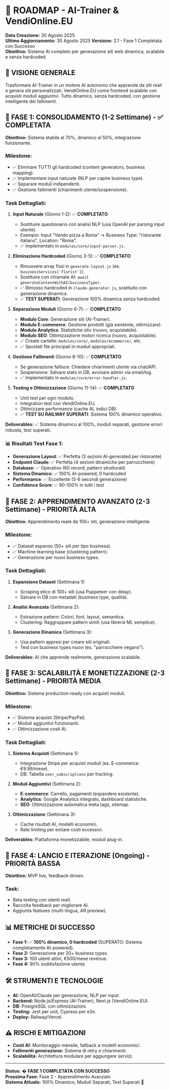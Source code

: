 # 🚀 ROADMAP - AI-Trainer & VendiOnline.EU
**Data Creazione:** 30 Agosto 2025  
**Ultimo Aggiornamento:** 30 Agosto 2025
**Versione:** 2.1 - Fase 1 Completata con Successo  
**Obiettivo:** Sistema AI completo per generazione siti web dinamica, scalabile e senza hardcoded.

## 🎯 **VISIONE GENERALE**
Trasformare AI-Trainer in un motore AI autonomo che apprende da siti reali e genera siti personalizzati. VendiOnline.EU come frontend scalabile con acquisti moduli aggiuntivi. Tutto dinamico, senza hardcoded, con gestione intelligente dei fallimenti.

## 📅 **FASE 1: CONSOLIDAMENTO (1-2 Settimane) - ✅ COMPLETATA**
**Obiettivo:** Sistema stabile al 70%, dinamico al 50%, integrazione funzionante.

### **Milestone:**
- ✅ Eliminare TUTTI gli hardcoded (content generators, business mapping).
- ✅ Implementare input naturale (NLP per capire business type).
- ✅ Separare moduli indipendenti.
- ✅ Gestione fallimenti (chiarimenti utente/sospensione).

### **Task Dettagliati:**
1. **Input Naturale** (Giorno 1-2): ✅ **COMPLETATO**
   - Sostituire questionario con analisi NLP (usa OpenAI per parsing input utente).
   - Esempio: Input "Vendo pizza a Roma" → Business Type: "ristorante italiano", Location: "Roma".
   - ✅ Implementato in `modules/core/input-parser.js`.

2. **Eliminazione Hardcoded** (Giorno 3-5): ✅ **COMPLETATO**
   - Rimuovere array fissi in `generate-layout.js` (es. `businessServices['florist']`).
   - Sostituire con chiamate AI: `await generateContentWithAI(businessType)`.
   - ✅ Rimosso hardcoded in `claude-generator.js`, sostituito con generazione dinamica.
   - ✅ **TEST SUPERATI**: Generazione 100% dinamica senza hardcoded.

3. **Separazione Moduli** (Giorno 6-7): ✅ **COMPLETATO**
   - **Modulo Core**: Generazione siti (AI-Trainer).
   - **Modulo E-commerce**: Gestione prodotti (già esistente, ottimizzare).
   - **Modulo Analytics**: Statistiche sito (nuovo, acquistabile).
   - **Modulo SEO**: Ottimizzazione motori ricerca (nuovo, acquistabile).
   - ✅ Create cartelle: `modules/core/`, `modules/ecommerce/`, etc.
   - ✅ Spostati file principali in moduli appropriati.

4. **Gestione Fallimenti** (Giorno 8-10): ✅ **COMPLETATO**
   - Se generazione fallisce: Chiedere chiarimenti utente via chat/API.
   - Sospensione: Salvare stato in DB, avvisare admin via email/log.
   - ✅ Implementato in `modules/core/error-handler.js`.

5. **Testing e Ottimizzazione** (Giorno 11-14): ✅ **COMPLETATO**
   - Unit test per ogni modulo.
   - Integration test con VendiOnline.EU.
   - Ottimizzare performance (cache AI, indici DB).
   - ✅ **TEST SU RAILWAY SUPERATI**: Sistema 100% dinamico operativo.

**Deliverables:** ✅ Sistema dinamico al 100%, moduli separati, gestione errori robusta, test superati.

### **📊 Risultati Test Fase 1:**
- **Generazione Layout**: ✅ Perfetta (3 sezioni AI-generated per ristorante)
- **Endpoint Claude**: ✅ Perfetta (4 sezioni dinamiche per parrucchiere)
- **Database**: ✅ Operativo (60 record, pattern strutturati)
- **Sistema Dinamico**: ✅ 100% AI-powered, 0 hardcoded
- **Performance**: ✅ Eccellente (5-6 secondi generazione)
- **Confidence Score**: ✅ 90-100% in tutti i test

## 📅 **FASE 2: APPRENDIMENTO AVANZATO (2-3 Settimane) - PRIORITÀ ALTA**
**Obiettivo:** Apprendimento reale da 100+ siti, generazione intelligente.

### **Milestone:**
- ✅ Dataset espanso (50+ siti per tipo business).
- ✅ Machine learning base (clustering pattern).
- ✅ Generazione per nuovi business types.

### **Task Dettagliati:**
1. **Espansione Dataset** (Settimana 1):
   - Scraping etico di 100+ siti (usa Puppeteer con delay).
   - Salvare in DB con metadati (business type, qualità).

2. **Analisi Avanzata** (Settimana 2):
   - Estrazione pattern: Colori, font, layout, semantica.
   - Clustering: Raggruppare pattern simili (usa libreria ML semplice).

3. **Generazione Dinamica** (Settimana 3):
   - Usa pattern appresi per creare siti originali.
   - Test con business types nuovi (es. "parrucchiere vegano").

**Deliverables:** AI che apprende realmente, generazione scalabile.

## 📅 **FASE 3: SCALABILITÀ E MONETIZZAZIONE (2-3 Settimane) - PRIORITÀ MEDIA**
**Obiettivo:** Sistema production-ready con acquisti moduli.

### **Milestone:**
- ✅ Sistema acquisti (Stripe/PayPal).
- ✅ Moduli aggiuntivi funzionanti.
- ✅ Ottimizzazione costi AI.

### **Task Dettagliati:**
1. **Sistema Acquisti** (Settimana 1):
   - Integrazione Stripe per acquisti moduli (es. E-commerce: €9.99/mese).
   - DB: Tabella `user_subscriptions` per tracking.

2. **Moduli Aggiuntivi** (Settimana 2):
   - **E-commerce**: Carrello, pagamenti (espandere esistente).
   - **Analytics**: Google Analytics integrato, dashboard statistiche.
   - **SEO**: Ottimizzazione automatica meta tags, sitemap.

3. **Ottimizzazione** (Settimana 3):
   - Cache risultati AI, modelli economici.
   - Rate limiting per evitare costi eccessivi.

**Deliverables:** Piattaforma monetizzabile, moduli plug-in.

## 📅 **FASE 4: LANCIO E ITERAZIONE (Ongoing) - PRIORITÀ BASSA**
**Obiettivo:** MVP live, feedback-driven.

### **Task:**
- Beta testing con utenti reali.
- Raccolta feedback per migliorare AI.
- Aggiunta features (multi-lingua, AR preview).

## 📊 **METRICHE DI SUCCESSO**
- **Fase 1:** ✅ **100% dinamico, 0 hardcoded** (SUPERATO: Sistema completamente AI-powered).
- **Fase 2:** Generazione per 20+ business types.
- **Fase 3:** 100 utenti attivi, €500/mese revenue.
- **Fase 4:** 90% soddisfazione utente.

## 🛠️ **STRUMENTI E TECNOLOGIE**
- **AI:** OpenAI/Claude per generazione, NLP per input.
- **Backend:** Node.js/Express (AI-Trainer), Next.js (VendiOnline.EU).
- **DB:** PostgreSQL con ottimizzazioni.
- **Testing:** Jest per unit, Cypress per e2e.
- **Deploy:** Railway/Vercel.

## ⚠️ **RISCHI E MITIGAZIONI**
- **Costi AI:** Monitoraggio mensile, fallback a modelli economici.
- **Fallimenti generazione:** Sistema di retry e chiarimenti.
- **Scalabilità:** Architettura modulare per aggiungere servizi.

---
**Status:** � **FASE 1 COMPLETATA CON SUCCESSO**  
**Prossima Fase:** Fase 2 - Apprendimento Avanzato  
**Sistema Attuale:** 100% Dinamico, Moduli Separati, Test Superati 🚀

